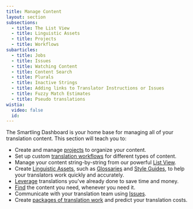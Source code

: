```yaml
---
title: Manage Content
layout: section
subsections:
  - title: The List View
  - title: Linguistic Assets
  - title: Projects
  - title: Workflows
subarticles:
  - title: Jobs
  - title: Issues
  - title: Watching Content
  - title: Content Search
  - title: Plurals
  - title: Inactive Strings
  - title: Adding links to Translator Instructions or Issues
  - title: Fuzzy Match Estimates
  - title: Pseudo translations
wistia:
  video: false
  id:
---
```



The Smartling Dashboard is your home base for managing all of your translation content. This section will teach you to:

* Create and manage [projects](/support/sections/projects/) to organize your content.
* Set up custom&nbsp;[translation workflows](/support/sections/workflows/) for different types of content.
* Manage your content string-by-string from our powerful [List View](/support/sections/the-list-view/).
* Create [Linguistic Assets](/support/sections/linguistic-assets/), such as [Glossaries](/support/sections/glossaries/) and [Style Guides](/support/articles/style-guides/), to help your translators work quickly and accurately.
* [Leverage](/support/articles/leverage-configuration/) translations you've already done to save time and money.
* [Find](/support/articles/global-search/) the content you need, whenever you need it.
* Communicate with your translation team using [Issues](/support/articles/issues/).
* Create [packages of translation work](/support/articles/jobs/) and predict your translation costs.